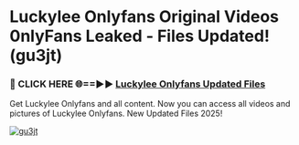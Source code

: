 # Luckylee Onlyfans Original Videos 0nlyFans Leaked - Files Updated! (gu3jt)

<h3>🔴 CLICK HERE 🌐==►► <a href="https://tinyurl.com/ehrbuxhb" rel="nofollow">Luckylee Onlyfans Updated Files</a></h3>

Get Luckylee Onlyfans and all content. Now you can access all videos and pictures of Luckylee Onlyfans. New Updated Files 2025!

[![gu3jt](https://i.imgur.com/lVYEuWS.gif)](https://tinyurl.com/ehrbuxhb)
